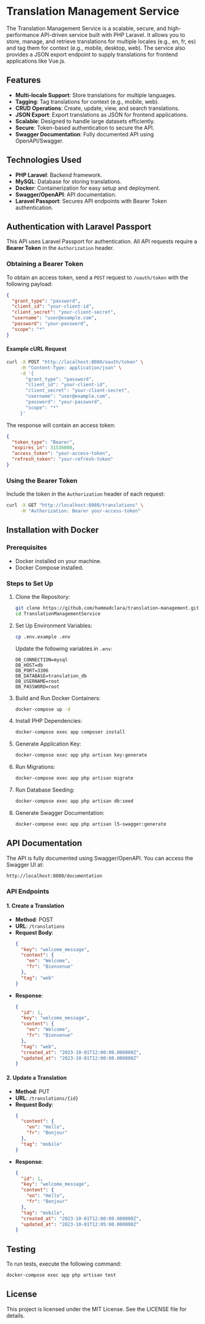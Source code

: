 # Translation Management Service

The Translation Management Service is a scalable, secure, and high-performance API-driven service built with PHP Laravel. It allows you to store, manage, and retrieve translations for multiple locales (e.g., en, fr, es) and tag them for context (e.g., mobile, desktop, web). The service also provides a JSON export endpoint to supply translations for frontend applications like Vue.js.

## Features

- **Multi-locale Support**: Store translations for multiple languages.
- **Tagging**: Tag translations for context (e.g., mobile, web).
- **CRUD Operations**: Create, update, view, and search translations.
- **JSON Export**: Export translations as JSON for frontend applications.
- **Scalable**: Designed to handle large datasets efficiently.
- **Secure**: Token-based authentication to secure the API.
- **Swagger Documentation**: Fully documented API using OpenAPI/Swagger.

## Technologies Used

- **PHP Laravel**: Backend framework.
- **MySQL**: Database for storing translations.
- **Docker**: Containerization for easy setup and deployment.
- **Swagger/OpenAPI**: API documentation.
- **Laravel Passport**: Secures API endpoints with Bearer Token authentication.

## Authentication with Laravel Passport

This API uses Laravel Passport for authentication. All API requests require a **Bearer Token** in the `Authorization` header.

### Obtaining a Bearer Token

To obtain an access token, send a `POST` request to `/oauth/token` with the following payload:

```json
{
  "grant_type": "password",
  "client_id": "your-client-id",
  "client_secret": "your-client-secret",
  "username": "user@example.com",
  "password": "your-password",
  "scope": "*"
}
```

#### Example cURL Request
```bash
curl -X POST "http://localhost:8080/oauth/token" \
     -H "Content-Type: application/json" \
     -d '{
       "grant_type": "password",
       "client_id": "your-client-id",
       "client_secret": "your-client-secret",
       "username": "user@example.com",
       "password": "your-password",
       "scope": "*"
     }'
```

The response will contain an access token:

```json
{
  "token_type": "Bearer",
  "expires_in": 31536000,
  "access_token": "your-access-token",
  "refresh_token": "your-refresh-token"
}
```

### Using the Bearer Token

Include the token in the `Authorization` header of each request:

```bash
curl -X GET "http://localhost:8080/translations" \
     -H "Authorization: Bearer your-access-token"
```

## Installation with Docker

### Prerequisites

- Docker installed on your machine.
- Docker Compose installed.

### Steps to Set Up

1. Clone the Repository:
   ```bash
   git clone https://github.com/hammadclara/translation-management.git
   cd TranslationManagementService
   ```
2. Set Up Environment Variables:
   ```bash
   cp .env.example .env
   ```
   Update the following variables in `.env`:
   ```env
   DB_CONNECTION=mysql
   DB_HOST=db
   DB_PORT=3306
   DB_DATABASE=translation_db
   DB_USERNAME=root
   DB_PASSWORD=root
   ```
3. Build and Run Docker Containers:
   ```bash
   docker-compose up -d
   ```
4. Install PHP Dependencies:
   ```bash
   docker-compose exec app composer install
   ```
5. Generate Application Key:
   ```bash
   docker-compose exec app php artisan key:generate
   ```
6. Run Migrations:
   ```bash
   docker-compose exec app php artisan migrate
   ```
7. Run Database Seeding:
   ```bash
   docker-compose exec app php artisan db:seed
   ```
8. Generate Swagger Documentation:
   ```bash
   docker-compose exec app php artisan l5-swagger:generate
   ```

## API Documentation

The API is fully documented using Swagger/OpenAPI. You can access the Swagger UI at:

```
http://localhost:8080/documentation
```

### API Endpoints

#### 1. Create a Translation

- **Method**: POST
- **URL**: `/translations`
- **Request Body**:
  ```json
  {
    "key": "welcome_message",
    "content": {
      "en": "Welcome",
      "fr": "Bienvenue"
    },
    "tag": "web"
  }
  ```
- **Response**:
  ```json
  {
    "id": 1,
    "key": "welcome_message",
    "content": {
      "en": "Welcome",
      "fr": "Bienvenue"
    },
    "tag": "web",
    "created_at": "2023-10-01T12:00:00.000000Z",
    "updated_at": "2023-10-01T12:00:00.000000Z"
  }
  ```

#### 2. Update a Translation

- **Method**: PUT
- **URL**: `/translations/{id}`
- **Request Body**:
  ```json
  {
    "content": {
      "en": "Hello",
      "fr": "Bonjour"
    },
    "tag": "mobile"
  }
  ```
- **Response**:
  ```json
  {
    "id": 1,
    "key": "welcome_message",
    "content": {
      "en": "Hello",
      "fr": "Bonjour"
    },
    "tag": "mobile",
    "created_at": "2023-10-01T12:00:00.000000Z",
    "updated_at": "2023-10-01T12:05:00.000000Z"
  }
  ```

## Testing

To run tests, execute the following command:

```bash
docker-compose exec app php artisan test
```

## License

This project is licensed under the MIT License. See the LICENSE file for details.

